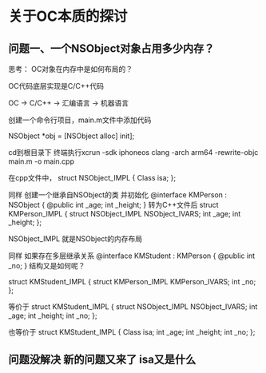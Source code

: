 关于OC本质的探讨
==
问题一、一个NSObject对象占用多少内存？
--
 思考： OC对象在内存中是如何布局的？
 
OC代码底层实现是C/C++代码

OC ->  C/C++  -> 汇编语言 -> 机器语言

创建一个命令行项目，main.m文件中添加代码

NSObject *obj = [NSObject alloc] init];

cd到根目录下 终端执行xcrun -sdk iphoneos clang -arch arm64 -rewrite-objc main.m -o main.cpp

在cpp文件中，
struct NSObject_IMPL {
    Class isa;
};

同样 创建一个继承自NSObject的类 并初始化
@interface KMPerson : NSObject {
        @public 
        int _age;
        int _height;
}
转为C++文件后
struct KMPerson_IMPL {
    struct NSObject_IMPL NSObject_IVARS;
    int _age;
    int _height;
};

NSObject_IMPL 就是NSObject的内存布局

同样 如果存在多层继承关系 
@interface KMStudent : KMPerson {
        @public
        int _no;
            }
结构又是如何呢？

struct KMStudent_IMPL {
        struct KMPerson_IMPL KMPerson_IVARS;
        int _no;
            };

等价于 
struct KMStudent_IMPL {
        struct NSObject_IMPL NSObject_IVARS;
        int _age;
        int _height;
        int _no;
};

也等价于
struct KMStudent_IMPL {
        Class isa;
        int _age;
        int _height;
        int _no;
};

问题没解决 新的问题又来了 isa又是什么
--
